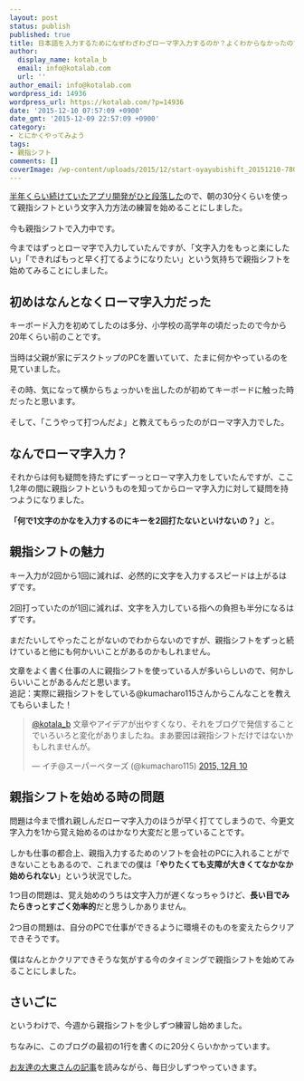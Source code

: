 ```yaml
---
layout: post
status: publish
published: true
title: 日本語を入力するためになぜわざわざローマ字入力するのか？よくわからなかったので、親指シフトを始めてみた
author:
  display_name: kotala_b
  email: info@kotalab.com
  url: ''
author_email: info@kotalab.com
wordpress_id: 14936
wordpress_url: https://kotalab.com/?p=14936
date: '2015-12-10 07:57:09 +0900'
date_gmt: '2015-12-09 22:57:09 +0900'
category:
- とにかくやってみよう
tags:
- 親指シフト
comments: []
coverImage: /wp-content/uploads/2015/12/start-oyayubishift_20151210-780x488.png
---
```

<p>
<a href="/there-is-a-good-thing-and-continue" title="毎日続けてると、なんか知らないけどいいことがある">半年くらい続けていたアプリ開発がひと段落した</a>ので、朝の30分くらいを使って親指シフトという文字入力方法の練習を始めることにしました。<br><br />
今も親指シフトで入力中です。</p>
<p>今まではずっとローマ字で入力していたんですが、「文字入力をもっと楽にしたい」「できればもっと早く打てるようになりたい」という気持ちで親指シフトを始めてみることにしました。</p>
<!--more-->
<h2>初めはなんとなくローマ字入力だった</h2>
<p>キーボード入力を初めてしたのは多分、小学校の高学年の頃だったので今から20年くらい前のことです。<br><br />
当時は父親が家にデスクトップのPCを置いていて、たまに何かやっているのを見ていました。<br><br />
その時、気になって横からちょっかいを出したのが初めてキーボードに触った時だったと思います。<br><br />
そして、「こうやって打つんだよ」と教えてもらったのがローマ字入力でした。</p>
<h2>なんでローマ字入力？</h2>
<p>それからは何も疑問を持たずにずーっとローマ字入力をしていたんですが、ここ1,2年の間に親指シフトというものを知ってからローマ字入力に対して疑問を持つようになりました。<br><br />
<strong>「何で1文字のかなを入力するのにキーを2回打たないといけないの？」</strong>と。</p>
<h2>親指シフトの魅力</h2>
<p>キー入力が2回から1回に減れば、必然的に文字を入力するスピードは上がるはずです。<br><br />
2回打っていたのが1回に減れば、文字を入力している指への負担も半分になるはずです。<br><br />
まだたいしてやったことがないのでわからないのですが、親指シフトをずっと続けていると他にも何かいいことがあるのかもしれません。</p>
<p>文章をよく書く仕事の人に親指シフトを使っている人が多いらしいので、何かしらいいことがあるんだと思います。<br />
追記：実際に親指シフトをしている@kumacharo115さんからこんなことを教えてもらいました！</p>
<blockquote class="twitter-tweet" lang="ja"><p lang="ja" dir="ltr"><a href="https://twitter.com/kotala_b">@kotala_b</a> 文章やアイデアが出やすくなり、それをブログで発信することでいろいろと変化がありましたね。まあ要因は親指シフトだけではないかもしれませんが。</p>
<p>&mdash; イチ@スーパーベターズ (@kumacharo115) <a href="https://twitter.com/kumacharo115/status/674797030724644864">2015, 12月 10</a></p></blockquote>
<p><script async src="//platform.twitter.com/widgets.js" charset="utf-8"></script></p>
<h2>親指シフトを始める時の問題</h2>
<p>問題は今まで慣れ親しんだローマ字入力のほうが早く打ててしまうので、今更文字入力を1から覚え始めるのはかなり大変だと思っていることです。<br><br />
しかも仕事の都合上、親指入力するためのソフトを会社のPCに入れることができないこともあるので、これまでの僕は「<strong>やりたくても支障が大きくてなかなか始められない</strong>」という状況でした。</p>
<p>1つ目の問題は、覚え始めのうちは文字入力が遅くなっちゃうけど、<strong>長い目でみたらきっとすごく効率的</strong>だと思うしかありません。<br><br />
2つ目の問題は、自分のPCで仕事ができるように環境そのものを変えたらクリアできそうです。<br><br />
僕はなんとかクリアできそうな気がする今のタイミングで親指シフトを始めてみることにしました。</p>
<h2>さいごに</h2>
<p>というわけで、今週から親指シフトを少しずつ練習し始めました。<br><br />
ちなみに、このブログの最初の1行を書くのに20分くらいかかっています。<br><br />
<a href="http://www.monochrome-photo.info/?page_id=17847" target="_blank">お友達の大東さんの記事</a>を読みながら、毎日少しずつやっていきます。</p>
